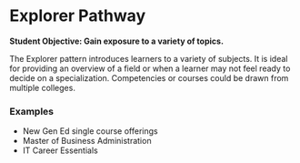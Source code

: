 # Explorer Pathway
**Student Objective: Gain exposure to a variety of topics.**

The Explorer pattern introduces learners to a variety of subjects. It is ideal for providing an overview of a field or when a learner may not feel ready to decide on a  specialization. Competencies or courses could be drawn from multiple colleges.

### Examples 
- New Gen Ed single course offerings
- Master of Business Administration
- IT Career Essentials
